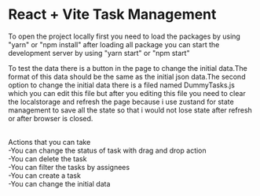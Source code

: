 # React + Vite Task Management

To open the project locally first you need to load the packages by using "yarn" or "npm install" after loading all package you can start the development server by using "yarn start" or "npm start"<br/>

To test the data there is a button in the page to change the initial data.The format of this data should be the same as the initial json data.The second option to change the initial data there is a filed named DummyTasks.js which you can edit this file but after you editing this file you need to clear the localstorage and refresh the page because i use zustand for state management to save all the state so that i would not lose state after refresh or after browser is closed.<br/><br/>

Actions that you can take <br/>
-You can change the status of task with drag and drop action<br/>
-You can delete the task <br/>
-You can filter the tasks by assignees<br/>
-You can create a task <br/>
-You can change the initial data <br/>
